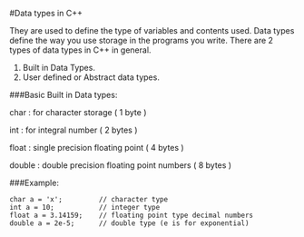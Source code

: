 #Data types in C++

They are used to define the type of variables and contents used. Data types define the way you use storage in the programs you write. There are 2 types of data types in C++ in general.

1. Built in Data Types.
2. User defined or Abstract data types.

###Basic Built in Data types:

char : for character storage ( 1 byte )

int : for integral number ( 2 bytes )

float : single precision floating point 
( 4 bytes )

double : double precision floating point numbers ( 8 bytes )


###Example:

	char a = 'x';         // character type
	int a = 10;           // integer type
	float a = 3.14159;    // floating point type decimal numbers
	double a = 2e-5;      // double type (e is for exponential)

